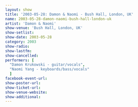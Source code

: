 ```yaml
---
layout: show
title: '2003-05-28: Damon & Naomi - Bush Hall, London, UK'
name: 2003-05-28-damon-naomi-bush-hall-london-uk
artist: 'Damon & Naomi'
show-venue: 'Bush Hall, London, UK'
show-setlist: 
show-date: 2003-05-28
category: 2003
show-radio: 
show-lastfm: 
show-cancelled: 
performers: [
  "Damon Krukowski - guitar/vocals",
  "Naomi Yang - keyboards/bass/vocals"
  ]
facebook-event-url: 
show-poster-url: 
show-ticket-url: 
show-venue-website: 
show-additional: 
---
```


